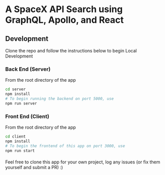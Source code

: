 # A SpaceX API Search using GraphQL, Apollo, and React

## Development
Clone the repo and follow the instructions below to begin Local Development

### Back End (Server)
From the root directory of the app
```bash
cd server
npm install
# To begin running the backend on port 5000, use
npm run server
```

### Front End (Client)
From the root directory of the app

```bash
cd client
npm install
# To begin the frontend of this app on port 3000, use
npm run start
```

####
Feel free to clone this app for your own project, log any issues (or fix them yourself and submit a PR) :) 